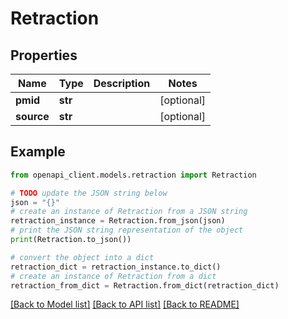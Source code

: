 # Retraction


## Properties

Name | Type | Description | Notes
------------ | ------------- | ------------- | -------------
**pmid** | **str** |  | [optional] 
**source** | **str** |  | [optional] 

## Example

```python
from openapi_client.models.retraction import Retraction

# TODO update the JSON string below
json = "{}"
# create an instance of Retraction from a JSON string
retraction_instance = Retraction.from_json(json)
# print the JSON string representation of the object
print(Retraction.to_json())

# convert the object into a dict
retraction_dict = retraction_instance.to_dict()
# create an instance of Retraction from a dict
retraction_from_dict = Retraction.from_dict(retraction_dict)
```
[[Back to Model list]](../README.md#documentation-for-models) [[Back to API list]](../README.md#documentation-for-api-endpoints) [[Back to README]](../README.md)


